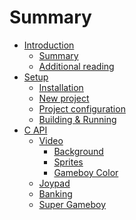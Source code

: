 # Summary

- [Introduction](introduction.md)
  - [Summary](introduction/summary.md)
  - [Additional reading](introduction/reading.md)
- [Setup](setup.md)
  - [Installation](setup/installation.md)
  - [New project](setup/newproject.md)
  - [Project configuration](setup/configuration.md)
  - [Building & Running](setup/running.md)
- [C API]()
  - [Video]()
    - [Background]()
    - [Sprites]()
    - [Gameboy Color]()
  - [Joypad]()
  - [Banking]()
  - [Super Gameboy]()
